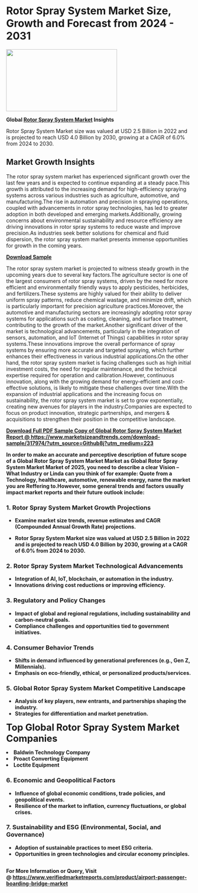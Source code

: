 <H1>Rotor Spray System Market Size, Growth and Forecast from 2024 - 2031</H1><img class="aligncenter size-medium wp-image-584254" src="https://thirdeyenews.in/wp-content/uploads/2024/09/Global-Market-Research-300x168.jpeg" alt="" width="300" height="168" /><p><strong>Global&nbsp;<a href="https://www.marketsizeandtrends.com/download-sample/317974/?utm_source=Github8j?utm_medium=223">Rotor Spray System Market</a> Insights</strong></p><p>Rotor Spray System Market size was valued at USD 2.5 Billion in 2022 and is projected to reach USD 4.0 Billion by 2030, growing at a CAGR of 6.0% from 2024 to 2030.</p><p><h2>Market Growth Insights</h2> <p>The rotor spray system market has experienced significant growth over the last few years and is expected to continue expanding at a steady pace.This growth is attributed to the increasing demand for high-efficiency spraying systems across various industries such as agriculture, automotive, and manufacturing.The rise in automation and precision in spraying operations, coupled with advancements in rotor spray technologies, has led to greater adoption in both developed and emerging markets.Additionally, growing concerns about environmental sustainability and resource efficiency are driving innovations in rotor spray systems to reduce waste and improve precision.As industries seek better solutions for chemical and fluid dispersion, the rotor spray system market presents immense opportunities for growth in the coming years.</p> <p><strong><a href="#">Download Sample</a></strong></p> <p>The rotor spray system market is projected to witness steady growth in the upcoming years due to several key factors.The agriculture sector is one of the largest consumers of rotor spray systems, driven by the need for more efficient and environmentally friendly ways to apply pesticides, herbicides, and fertilizers.These systems are highly valued for their ability to deliver uniform spray patterns, reduce chemical wastage, and minimize drift, which is particularly important for precision agriculture practices.Moreover, the automotive and manufacturing sectors are increasingly adopting rotor spray systems for applications such as coating, cleaning, and surface treatment, contributing to the growth of the market.Another significant driver of the market is technological advancements, particularly in the integration of sensors, automation, and IoT (Internet of Things) capabilities in rotor spray systems.These innovations improve the overall performance of spray systems by ensuring more accurate and targeted spraying, which further enhances their effectiveness in various industrial applications.On the other hand, the rotor spray system market is facing challenges such as high initial investment costs, the need for regular maintenance, and the technical expertise required for operation and calibration.However, continuous innovation, along with the growing demand for energy-efficient and cost-effective solutions, is likely to mitigate these challenges over time.With the expansion of industrial applications and the increasing focus on sustainability, the rotor spray system market is set to grow exponentially, creating new avenues for players in the industry.Companies are expected to focus on product innovation, strategic partnerships, and mergers & acquisitions to strengthen their position in the competitive landscape.</p> <p><strong><a href="#"></p><p><span class=""><strong>Download Full PDF Sample Copy of Global Rotor Spray System Market Report</strong> @ <a href="https://www.marketsizeandtrends.com/download-sample/317974/?utm_source=Github8j?utm_medium=223" target="_blank">https://www.marketsizeandtrends.com/download-sample/317974/?utm_source=Github8j?utm_medium=223</a></span></p><p>In order to make an accurate and perceptive description of future scope of a Global&nbsp;Rotor Spray System Market Market as Global&nbsp;Rotor Spray System Market Market of 2025, you need to describe a clear Vision &ndash; What Industry or Linda can you think of for example: Quote from a Technology, healthcare, automotive, renewable energy, name the market you are Reffering to.However, some general trends and factors usually impact market reports and their future outlook include:</p><h3>1.&nbsp;<strong>Rotor Spray System Market Growth Projections</strong></h3><ul><li>Examine market size trends, revenue estimates and CAGR (Compounded Annual Growth Rate) projections.</li><li><p>Rotor Spray System Market size was valued at USD 2.5 Billion in 2022 and is projected to reach USD 4.0 Billion by 2030, growing at a CAGR of 6.0% from 2024 to 2030.</p></li></ul><h3>2.&nbsp;<strong>Rotor Spray System Market Technological Advancements</strong></h3><ul><li>Integration of AI, IoT, blockchain, or automation in the industry.</li><li>Innovations driving cost reductions or improving efficiency.</li></ul><h3>3.&nbsp;<strong>Regulatory and Policy Changes</strong></h3><ul><li>Impact of global and regional regulations, including sustainability and carbon-neutral goals.</li><li>Compliance challenges and opportunities tied to government initiatives.</li></ul><h3>4.&nbsp;<strong>Consumer Behavior Trends</strong></h3><ul><li>Shifts in demand influenced by generational preferences (e.g., Gen Z, Millennials).</li><li>Emphasis on eco-friendly, ethical, or personalized products/services.</li></ul><h3>5.&nbsp;<strong>Global Rotor Spray System Market Competitive Landscape</strong></h3><ul><li>Analysis of key players, new entrants, and partnerships shaping the industry.</li><li>Strategies for differentiation and market penetration.</li></ul><p data-pm-slice="1 1 []"><span style="color: inherit; font-family: inherit; font-size: 25px;">Top Global Rotor Spray System Market Companies</span></p><div class="" data-test-id=""><p><li>Baldwin Technology Company</li><li> Proact Converting Equipment</li><li> Loctite Equipment</li></p></div><h3>6.&nbsp;<strong>Economic and Geopolitical Factors</strong></h3><ul><li>Influence of global economic conditions, trade policies, and geopolitical events.</li><li>Resilience of the market to inflation, currency fluctuations, or global crises.</li></ul><h3>7.&nbsp;<strong>Sustainability and ESG (Environmental, Social, and Governance)</strong></h3><ul><li>Adoption of sustainable practices to meet ESG criteria.</li><li>Opportunities in green technologies and circular economy principles.</li></ul><h2><strong style="font-size: 14px;">For More Information or Query, Visit @&nbsp;</strong><a style="background-color: #ffffff; font-size: 14px;" href="https://www.marketsizeandtrends.com/report/rotor-spray-system-market/" target="_blank">https://www.verifiedmarketreports.com/product/airport-passenger-boarding-bridge-market</a></h2>